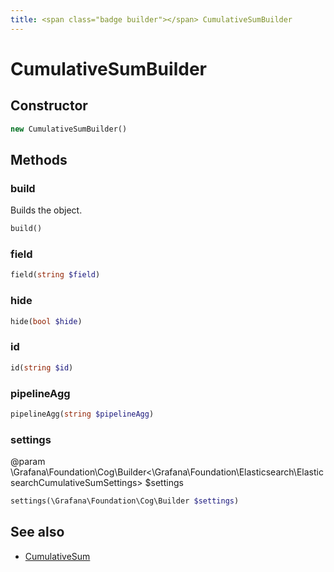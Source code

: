 ```yaml
---
title: <span class="badge builder"></span> CumulativeSumBuilder
---
```

# <span class="badge builder"></span> CumulativeSumBuilder

## Constructor

```php
new CumulativeSumBuilder()
```
## Methods

### <span class="badge object-method"></span> build

Builds the object.

```php
build()
```

### <span class="badge object-method"></span> field

```php
field(string $field)
```

### <span class="badge object-method"></span> hide

```php
hide(bool $hide)
```

### <span class="badge object-method"></span> id

```php
id(string $id)
```

### <span class="badge object-method"></span> pipelineAgg

```php
pipelineAgg(string $pipelineAgg)
```

### <span class="badge object-method"></span> settings

@param \Grafana\Foundation\Cog\Builder<\Grafana\Foundation\Elasticsearch\ElasticsearchCumulativeSumSettings> $settings

```php
settings(\Grafana\Foundation\Cog\Builder $settings)
```

## See also

 * <span class="badge object-type-class"></span> [CumulativeSum](./object-CumulativeSum.md)
